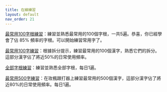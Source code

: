 ```yaml
---
title: 在線練習
layout: default
nav_order: 21
---
```


[最常用100字根練習](../practice/practice_100)：練習並熟悉最常用的100個字根，一共5遍。恭喜，你已經學會了佔 85% 頻率的字根。可以開始練習常用字了。

[最常用100字練習](../practice/practice_characters)：根據拆分提示，練習最常用的100個漢字，熟悉它們的拆分。這部分漢字佔了將近50%的日常使用頻率。

[全部字根練習](../practice/practice)：練習並熟悉全部字根，每日1遍。

[最常用500字練習](https://kylebing.cn/tools/typepad/)：在玫楓跟打器上練習最常用的500個漢字，這部分漢字佔了將近80%的日常使用頻率。每日1遍。